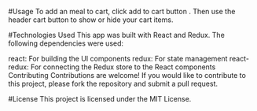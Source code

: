
#Usage
To add an meal to cart, click add to cart button . Then use the header cart button to show or hide your cart items.

#Technologies Used
This app was built with React and Redux. The following dependencies were used:

react: For building the UI components
redux: For state management
react-redux: For connecting the Redux store to the React components
Contributing
Contributions are welcome! If you would like to contribute to this project, please fork the repository and submit a pull request.

#License
This project is licensed under the MIT License.



